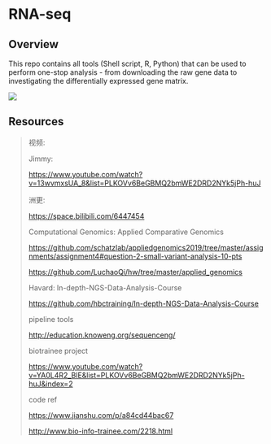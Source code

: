 # RNA-seq

## Overview

This repo contains all tools (Shell script, R, Python) that can be used to perform one-stop analysis - from downloading the raw gene data to investigating the differentially expressed gene matrix.

![](<https://camo.githubusercontent.com/837b2e4f613524140ba5b02ce0523b9302b13290/68747470733a2f2f6d65646961302e67697068792e636f6d2f6d656469612f6c32595778746537734a4232587545384d2f67697068792e676966>)



## Resources

> 视频:
>
> Jimmy:
>
> https://www.youtube.com/watch?v=13wvmxsUA_8&list=PLKOVv6BeGBMQ2bmWE2DRD2NYk5jPh-huJ
>
> 洲更:
>
> https://space.bilibili.com/6447454
>
> Computational Genomics: Applied Comparative Genomics
>
> https://github.com/schatzlab/appliedgenomics2019/tree/master/assignments/assignment4#question-2-small-variant-analysis-10-pts
>
> https://github.com/LuchaoQi/hw/tree/master/applied_genomics 
>
> Havard: In-depth-NGS-Data-Analysis-Course
>
> <https://github.com/hbctraining/In-depth-NGS-Data-Analysis-Course>
>
> pipeline tools 
>
> http://education.knoweng.org/sequenceng/ 
>
> biotrainee project
>
> https://www.youtube.com/watch?v=YA0L4R2_BlE&list=PLKOVv6BeGBMQ2bmWE2DRD2NYk5jPh-huJ&index=2
>
> code ref
>
> <https://www.jianshu.com/p/a84cd44bac67>
>
> <http://www.bio-info-trainee.com/2218.html>

